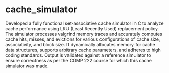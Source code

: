 # cache_simulator

Developed a fully functional set-associative cache simulator in C to analyze cache performance using LRU (Least Recently Used) replacement policy. The simulator processes valgrind memory traces and accurately computes cache hits, misses, and evictions for various configurations of cache size, associativity, and block size. It dynamically allocates memory for cache data structures, supports arbitrary cache parameters, and adheres to high coding standards. Output is validated against a reference simulator to ensure correctness as per the COMP 222 course for which this cache simulator was made.
